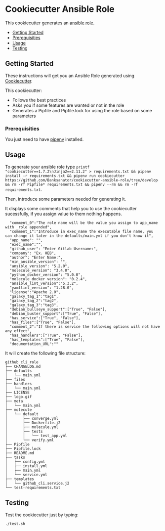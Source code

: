 # Cookiecutter Ansible Role

This cookiecutter generates an [ansible role](https://docs.ansible.com/ansible/latest/user_guide/playbooks_reuse_roles.html).

- [Getting Started](#getting-started)
- [Prerequisities](#prerequisities)
- [Usage](#usage)
- [Testing](#testing)

## Getting Started
These instructions will get you an Ansible Role generated using [Cookiecutter](https://github.com/cookiecutter/cookiecutter). 

This cookiecutter:
* Follows the best practices 
* Asks you if some features are wanted or not in the role
* Generates a Pipfile and Pipfile.lock for using the role based on some parameters

### Prerequisities

You just need to have [pipenv](https://github.com/pypa/pipenv) installed.

## Usage

To generate your ansible role type ```printf "cookiecutter==1.7.2\nJinja2==2.11.2" > requirements.txt && pipenv install -r requirements.txt && pipenv run cookiecutter https://github.com/Banksanator/cookiecutter-ansible-role/tree/develop && rm -rf Pipfile*
requirements.txt && pipenv --rm && rm -rf requirements.txt```.

Then, introduce some parameters needed for generating it. 

It displays some comments that help you to use the cookiecutter sucessfully, if you assign value to them nothing happens.

```
  "comment_0":"The role name will be the value you assign to app_name with _role appended",
  "comment_1":"Introduce in exec_name the executable file name, you can change it later in the defaults/main.yml if you don't know it",
  "app_name": "",
  "exec_name":"",
  "github_user": "Enter Gitlab Username:",
  "company": "Ex. HEB",
  "author": "Enter Name:",
  "min_ansible_version": "",
  "ansible_version": "5.2.0",
  "molecule_version": "3.4.0",
  "python_docker_version": "5.0.0",
  "molecule_docker_version": "0.2.4",
  "ansible_lint_version":"5.3.2",
  "yamllint_version": "1.28.0",
  "license":"Apache 2.0",
  "galaxy_tag_1":"tag1",
  "galaxy_tag_2":"tag2",
  "galaxy_tag_3":"tag3",
  "debian_bullseye_support":["True", "False"],
  "debian_buster_support":["True", "False"],
  "has_service":["True", "False"],
  "has_files":["True", "False"],
  "comment_2":"If there is service the following options will not have any effect",
  "has_handlers":["True", "False"],
  "has_templates":["True", "False"],
  "documentation_URL":""
```

It will create the following file structure:

```
github_cli_role
├── CHANGELOG.md
├── defaults
│   └── main.yml
├── files
├── handlers
│   └── main.yml
├── LICENSE
├── logo.gif
├── meta
│   └── main.yml
├── molecule
│   └── default
│       ├── converge.yml
│       ├── Dockerfile.j2
│       ├── molecule.yml
│       ├── tests
│       │   └── test_app.yml
│       └── verify.yml
├── Pipfile
├── Pipfile.lock
├── README.md
├── tasks
│   ├── config.yml
│   ├── install.yml
│   ├── main.yml
│   └── service.yml
├── templates
│   └── github_cli.service.j2
└── test-requirements.txt
```

## Testing 

Test the cookiecutter just by typing:

```./test.sh```
